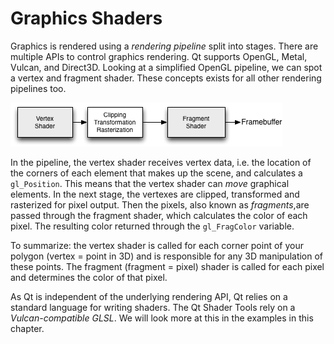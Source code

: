# Graphics Shaders

Graphics is rendered using a _rendering pipeline_ split into stages. There are multiple APIs to control graphics rendering. Qt supports OpenGL, Metal, Vulcan, and Direct3D. Looking at a simplified OpenGL pipeline, we can spot a vertex and fragment shader. These concepts exists for all other rendering pipelines too.

![image](./assets/openglpipeline.png)

In the pipeline, the vertex shader receives vertex data, i.e. the location of the corners of each element that makes up the scene, and calculates a `gl_Position`. This means that the vertex shader can _move_ graphical elements. In the next stage, the vertexes are clipped, transformed and rasterized for pixel output. Then the pixels, also known as _fragments_,are passed through the fragment shader, which calculates the color of each pixel. The resulting color returned through the `gl_FragColor` variable. 

To summarize: the vertex shader is called for each corner point of your polygon (vertex = point in 3D) and is responsible for any 3D manipulation of these points. The fragment (fragment = pixel) shader is called for each pixel and determines the color of that pixel.

As Qt is independent of the underlying rendering API, Qt relies on a standard language for writing shaders. The Qt Shader Tools rely on a _Vulcan-compatible GLSL_. We will look more at this in the examples in this chapter.
